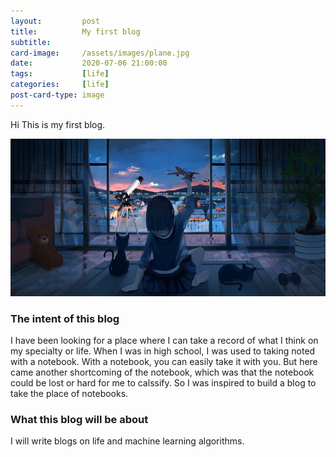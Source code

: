 ```yaml
---
layout:         post
title:          My first blog
subtitle:       
card-image:     /assets/images/plane.jpg
date:           2020-07-06 21:00:00
tags:           [life]
categories:     [life]
post-card-type: image
---
```


Hi This is my first blog.  

![avatar](https://raw.githubusercontent.com/andy-lee0913/andy-lee0913.github.io/master/assets/images/plane.jpg)

### The intent of this blog

I have been looking for a place where I can take a record of what I think on my specialty or life.  When I was in high school, I was used to taking noted with a notebook.  With a notebook, you can easily take it with you.  But here came another shortcoming of the notebook, which was that the notebook could be lost or hard for me to calssify.  So I was inspired to build a blog to take the place of notebooks.  

### What this blog will be about

I will write blogs on life and machine learning algorithms.  


